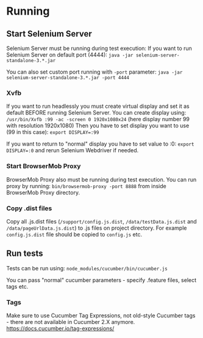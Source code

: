 # Running

## Start Selenium Server
Selenium Server must be running during test execution:
If you want to run Selenium Server on default port (4444):
`java -jar selenium-server-standalone-3.*.jar`

You can also set custom port running with `-port` parameter:
`java -jar selenium-server-standalone-3.*.jar -port 4444`

### Xvfb
If you want to run headlessly you must create virtual display and set it as default BEFORE running Selenium Server.
You can create display using:
`/usr/bin/Xvfb :99 -ac -screen 0 1920x1080x24` (here display number 99 with resolution 1920x1080)
Then you have to set display you want to use (99 in this case):
`export DISPLAY=:99`

If you want to return to "normal" display you have to set value to :0:
`export DISPLAY=:0` and rerun Selenium Webdriver if needed.

### Start BrowserMob Proxy
BrowserMob Proxy also must be running during test execution. You can run proxy by running:
`bin/browsermob-proxy -port 8888` from inside BrowserMob Proxy directory.

### Copy .dist files
Copy all .js.dist files (`/support/config.js.dist`, `/data/testData.js.dist` and `/data/pageUrlData.js.dist`) to .js files on project directory.
For example `config.js.dist` file should be copied to `config.js` etc.

## Run tests
Tests can be run using:
`node_modules/cucumber/bin/cucumber.js`

You can pass "normal" cucumber parameters - specify .feature files, select tags etc.

### Tags
Make sure to use Cucumber Tag Expressions, not old-style Cucumber tags - there are not available in Cucumber 2.X anymore.
https://docs.cucumber.io/tag-expressions/
